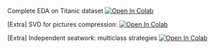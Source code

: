 Complete EDA on Titanic dataset
[![Open In Colab](https://colab.research.google.com/assets/colab-badge.svg)](https://colab.research.google.com/github/girafe-ai/ml-mipt/blob/basic/week04_svm_pca/week04_complete_EDA.ipynb)

[Extra] SVD for pictures compression:
[![Open In Colab](https://colab.research.google.com/assets/colab-badge.svg)](https://colab.research.google.com/github/girafe-ai/ml-mipt/blob/basic/week04_svm_pca/week04_extra_pictures_svd.ipynb)

[Extra] Independent seatwork: multiclass strategies
[![Open In Colab](https://colab.research.google.com/assets/colab-badge.svg)](https://colab.research.google.com/github/girafe-ai/ml-mipt/blob/basic/week04_svm_pca/week04_extra_multiclass_strategies_independent_seatwork.ipynb)
